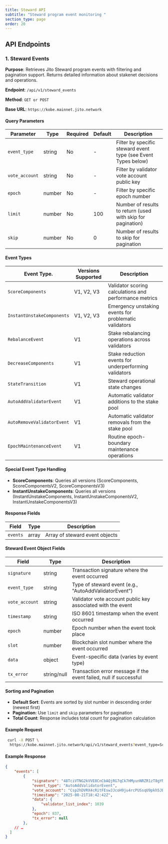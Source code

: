 ```yaml
---
title: Steward API
subtitle: "Steward program event monitoring "
section_type: page
order: 20
---
```


## API Endpoints

### 1. Steward Events

**Purpose**: Retrieves Jito Steward program events with filtering and pagination support. Returns detailed information about stakenet decisions and operations.

**Endpoint**: `/api/v1/steward_events`

**Method**: `GET or POST`

**Base URL**: `https://kobe.mainnet.jito.network`

#### Query Parameters

| Parameter      | Type   | Required | Default | Description                                                   |
| -------------- | ------ | -------- |-------- | ------------------------------------------------------------- |
| `event_type`   | string | No       | -       | Filter by specific steward event type (see Event Types below) |
| `vote_account` | string | No       | -       | Filter by validator vote account public key                   |
| `epoch`        | number | No       | -       | Filter by specific epoch number                               |
| `limit`        | number | No       | 100     | Number of results to return (used with skip for pagination)   |
| `skip`         | number | No       | 0       | Number of results to skip for pagination                      |

#### Event Types

| Event Type.                | Versions Supported | Description                                            |
| -------------------------- | ------------------ | ------------------------------------------------------ |
| `ScoreComponents`          | V1, V2, V3         | Validator scoring calculations and performance metrics |
| `InstantUnstakeComponents` | V1, V2, V3         | Emergency unstaking events for problematic validators  |
| `RebalanceEvent`           | V1                 | Stake rebalancing operations across validators         |
| `DecreaseComponents`       | V1                 | Stake reduction events for underperforming validators  |
| `StateTransition`          | V1                 | Steward operational state changes                      |
| `AutoAddValidatorEvent`    | V1                 | Automatic validator additions to the stake pool        |
| `AutoRemoveValidatorEvent` | V1                 | Automatic validator removals from the stake pool       |
| `EpochMaintenanceEvent`    | V1                 | Routine epoch-boundary maintenance operations          |

#### Special Event Type Handling

- **ScoreComponents**: Queries all versions (ScoreComponents, ScoreComponentsV2, ScoreComponentsV3)
- **InstantUnstakeComponents**: Queries all versions (InstantUnstakeComponents, InstantUnstakeComponentsV2, InstantUnstakeComponentsV3)

#### Response Fields

| Field    | Type    | Description                    |
| -------- |-------- | ------------------------------ |
| `events` | array   | Array of steward event objects |

#### Steward Event Object Fields

| Field          | Type        | Description                                                       |
| -------------- |------------ | ----------------------------------------------------------------- |
| `signature`    | string      | Transaction signature where the event occurred                    |
| `event_type`   | string      | Type of steward event (e.g., "AutoAddValidatorEvent")             |
| `vote_account` | string      | Validator vote account public key associated with the event       |
| `timestamp`    | string      | ISO 8601 timestamp when the event occurred                        |
| `epoch`        | number      | Epoch number when the event took place                            |
| `slot`         | number      | Blockchain slot number where the event occurred                   |
| `data`         | object      | Event-specific data (varies by event type)                        |
| `tx_error`     | string/null | Transaction error message if the event failed, null if successful |

#### Sorting and Pagination

- **Default Sort**: Events are sorted by slot number in descending order (newest first)
- **Pagination**: Use `limit` and `skip` parameters for pagination
- **Total Count**: Response includes total count for pagination calculation

#### Example Request

```bash
 curl -X POST \
  https://kobe.mainnet.jito.network/api/v1/steward_events?event_type=ScoreComponents | jq
```

#### Example Response

```json
{
    "events": [
        {
            "signature": "48TciVTNG2kVVE8CnCbAQjRG7qCk7HMyunNRZR1zT8gYNWRvg2kPPjSDuwwrHnTjvXGAqQ6WJY18DQybQPBGw2Uc",
            "event_type": "AutoAddValidatorEvent",
            "vote_account": "Csp2hDVRX4cRitFEswJJcoH9ju4rcPUSsqU9pkh5JBQU",
            "timestamp": "2025-08-21T18:42:42Z",
            "data": {
                "validator_list_index": 1039
            },
            "epoch": 837,
            "tx_error": null
        },
    // …
  ]
}
```
